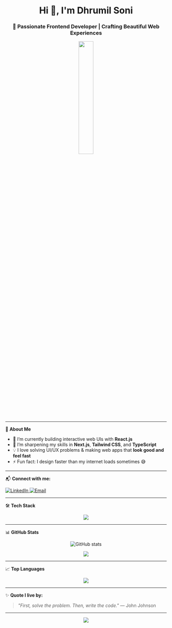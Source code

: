 <h1 align="center">Hi 👋, I'm Dhrumil Soni</h1>
<h3 align="center">🚀 Passionate Frontend Developer | Crafting Beautiful Web Experiences</h3>

<p align="center">
  <img src=https://camo.githubusercontent.com/87af9a9fec730c94fc8b08eb21fa5ef6ab7831a67ba17bf8cc76696f6e4be1ef/68747470733a2f2f63646e2e6472696262626c652e636f6d2f75736572732f313138373833362f73637265656e73686f74732f363533393432392f70726f6772616d65722e676966 width=30%/>
</p>

---

🌟 **About Me**

- 🔭 I’m currently building interactive web UIs with **React.js**
- 🌱 I’m sharpening my skills in **Next.js**, **Tailwind CSS**, and **TypeScript**
- 💡 I love solving UI/UX problems & making web apps that **look good and feel fast**
- ⚡ Fun fact: I design faster than my internet loads sometimes 😅

---

📬 **Connect with me:**

<p align="left">
  <a href="https://www.linkedin.com/in/dhrumil-soni-0b54502b7/" target="_blank">
    <img src="https://img.shields.io/badge/LinkedIn-blue?style=flat&logo=linkedin" alt="LinkedIn">
  </a>
  <a href="mailto:dhrumilsoni2005@gmail.com">
    <img src="https://img.shields.io/badge/Gmail-D14836?style=flat&logo=gmail&logoColor=white" alt="Email">
  </a>
</p>

---

🛠️ **Tech Stack**

<p align="center">
  <img src="https://skillicons.dev/icons?i=html,css,js,react,tailwind,bootstrap,git,github,figma" />
</p>

---

📊 **GitHub Stats**

<p align="center">
  <img src="https://github-readme-stats.vercel.app/api?username=dhrumil1508&show_icons=true&theme=radical" alt="GitHub stats" />
</p>

<p align="center">
  <img src="https://github-readme-streak-stats.herokuapp.com/?user=dhrumil1508&theme=radical" />
</p>

---

📈 **Top Languages**

<p align="center">
  <img src="https://github-readme-stats.vercel.app/api/top-langs/?username=dhrumil1508&layout=compact&theme=radical" />
</p>

---

✨ **Quote I live by:**
> _"First, solve the problem. Then, write the code."_ — John Johnson

---

<p align="center">
  <img src="https://capsule-render.vercel.app/api?type=waving&color=gradient&height=100&section=footer"/>
</p>
